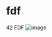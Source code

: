 # fdf
42 FDF
![image](https://user-images.githubusercontent.com/54767855/121780799-350b3700-cba2-11eb-8603-93a980e3d8b7.png)
